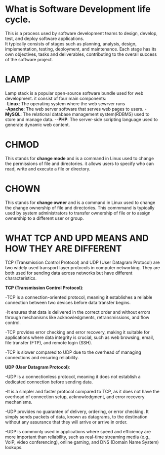 # What is Software Development life cycle.

This is a process used by software development teams to design, develop, test, and deploy software applications.<br>
It typically consists of stages such as planning, analysis, design, implementation, testing, deployment, and maintenance. Each stage has its own objectives, tasks and deliverables, contributing to the overall success of the software project.
# LAMP
Lamp stack is a popular open-source software bundle used for web development. it consist of four main components:<br>
-**Linux**: The operating system where the web sewrver runs<br>
-**Apache**: The web server software that serves web pages to users.
-**MySQL**: The relational database management system(RDBMS) used to store and manage data.
--**PHP**: The server-side scripting language used to generate dynamic web content.

# CHMOD
This stands for **change mode** and is a command in Linux used to change the permissions of file and directories. it allows users to specify who can read, write and execute a file or directory.
# CHOWN
This stands for **change owner** and is a command in Linux used to change the change ownership of file and directories. This commmand is typically used by system administrators to transfer ownership of file or to assign ownership to a different user or group.
# WHAT TCP AND UPD MEANS AND HOW THEY ARE DIFFERENT

TCP (Transmission Control Protocol) and UDP (User Datagram Protocol) are two widely used transport layer protocols in computer networking. They are both used for sending data across networks but have different characteristics.<br>

**TCP (Transmission Control Protocol)**:<br>

-TCP is a connection-oriented protocol, meaning it establishes a reliable connection between two devices before data transfer begins.<br>

-It ensures that data is delivered in the correct order and without errors through mechanisms like acknowledgments, retransmissions, and flow control.<br>

-TCP provides error checking and error recovery, making it suitable for applications where data integrity is crucial, such as web browsing, email, file transfer (FTP), and remote login (SSH).<br>

-TCP is slower compared to UDP due to the overhead of managing connections and ensuring reliability.<br>

**UDP (User Datagram Protocol)**:<br>

-UDP is a connectionless protocol, meaning it does not establish a dedicated connection before sending data.<br>

-It is a simpler and faster protocol compared to TCP, as it does not have the overhead of connection setup, acknowledgment, and error recovery mechanisms.<br>

-UDP provides no guarantee of delivery, ordering, or error checking. It simply sends packets of data, known as datagrams, to the destination without any assurance that they will arrive or arrive in order.<br>

-UDP is commonly used in applications where speed and efficiency are more important than reliability, such as real-time streaming media (e.g., VoIP, video conferencing), online gaming, and DNS (Domain Name System) lookups.